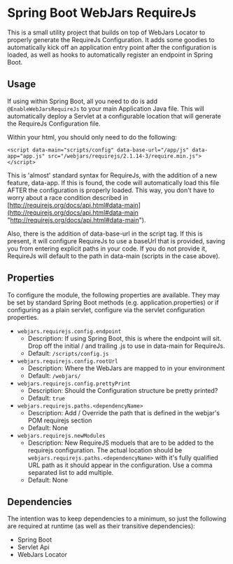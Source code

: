 Spring Boot WebJars RequireJs
=============================

This is a small utility project that builds on top of WebJars Locator to properly generate the RequireJs Configuration.  It adds some goodies to automatically kick off an application entry point after the configuration is loaded, as well as hooks to automatically register an endpoint in Spring Boot.

Usage
-----

If using within Spring Boot, all you need to do is add `@EnableWebJarsRequireJs` to your main Application Java file.  This will automatically deploy a Servlet at a configurable location that will generate the RequireJs Configuration file.

Within your html, you should only need to do the following:

	<script data-main="scripts/config" data-base-url="/app/js" data-app="app.js" src="/webjars/requirejs/2.1.14-3/require.min.js"></script>

This is 'almost' standard syntax for RequireJs, with the addition of a new feature, data-app.  If this is found, the code will automatically load this file AFTER the configuration is properly loaded.  This way, you don't have to worry about a race condition described in [http://requirejs.org/docs/api.html#data-main](http://requirejs.org/docs/api.html#data-main "http://requirejs.org/docs/api.html#data-main").

Also, there is the addition of data-base-url in the script tag.  If this is present, it will configure RequireJs to use a baseUrl that is provided, saving you from entering explicit paths in your code.  If you do not provide it, RequireJs will default to the path in data-main (scripts in the case above).

Properties
----------

To configure the module, the following properties are available.  They may be set by standard Spring Boot methods (e.g. application.properties) or if configuring as a plain servlet, configure via the servlet configuration properties.

- `webjars.requirejs.config.endpoint`
	- Description: If using Spring Boot, this is where the endpoint will sit.  Drop off the initial / and trailing .js to use in data-main for RequireJs.
	- Default: `/scripts/config.js`
- `webjars.requirejs.config.rootUrl`
	- Description: Where the WebJars are mapped to in your environment
	- Default: `/webjars/`
- `webjars.requirejs.config.prettyPrint`
	- Description: Should the Configuration structure be pretty printed?
	- Default: `true`
- `webjars.requirejs.paths.<dependencyName>`
	- Description: Add / Override the path that is defined in the webjar's POM requirejs section
	- Default: None
- `webjars.requirejs.newModules`
	- Description: New RequireJS moduels that are to be added to the requirejs configuration.  The actual location should be `webjars.requirejs.paths.<dependencyName>`
	  with it's fully qualified URL path as it should appear in the configuration.  Use a comma separated list to add multiple.
	- Default: None

Dependencies
------------

The intention was to keep dependencies to a minimum, so just the following are required at runtime (as well as their transitive dependencies):

- Spring Boot
- Servlet Api
- WebJars Locator

